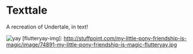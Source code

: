 # Texttale
A recreation of Undertale, in text!

![yay](flutteryay-img)
[flutteryay-img]: http://stuffpoint.com/my-little-pony-friendship-is-magic/image/74891-my-little-pony-friendship-is-magic-flutteryay.jpg
